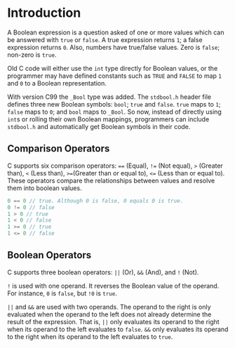 # Introduction

A Boolean expression is a question asked of one or more values which can be answered with `true` or `false`.
A true expression returns `1`; a false expression returns `0`.
Also, numbers have true/false values. Zero is `false`; non-zero is `true`. 

Old C code will either use the `int` type directly for Boolean values, or the programmer may have defined constants such as `TRUE` and `FALSE` to map `1` and `0` to a Boolean representation.

With version C99 the `_Bool` type was added.
The `stdbool.h` header file defines three new Boolean symbols: `bool`; `true` and `false`.
`true` maps to `1`; `false` maps to `0`; and `bool` maps to `_Bool`.
So now, instead of directly using `int`s or rolling their own Boolean mappings, programmers can include `stdbool.h` and automatically get Boolean symbols in their code.

## Comparison Operators

C supports six comparison operators: `==` (Equal), `!=` (Not equal), `>` (Greater than), `<` (Less than), `>=`(Greater than or equal to), `<=` (Less than or equal to).
These operators compare the relationships between values and resolve them into boolean values.

```c
0 == 0 // true. Although 0 is false, 0 equals 0 is true.
0 != 0 // false
1 > 0 // true
1 < 0 // false
1 >= 0 // true
1 <= 0 // false
```

## Boolean Operators

C supports three boolean operators: `||` (Or), `&&` (And), and `!` (Not). 

`!` is used with one operand.
It reverses the Boolean value of the operand.
For instance, `0` is `false`, but `!0` is `true`.

`||` and `&&` are used with two operands.
The operand to the right is only evaluated when the operand to the left does not already determine the result of the expression.
That is, `||` only evaluates its operand to the right when its operand to the left evaluates to `false`.
`&&` only evaluates its operand to the right when its operand to the left evaluates to `true`.

